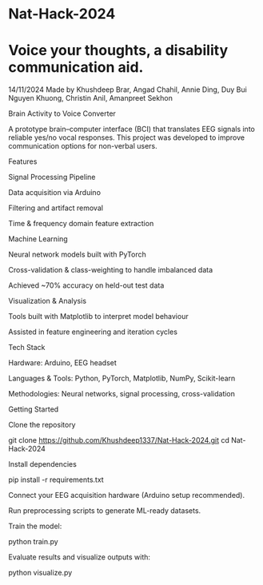 # Nat-Hack-2024
# Voice your thoughts, a disability communication aid.
  14/11/2024
  Made by Khushdeep Brar, Angad Chahil, Annie Ding, Duy Bui Nguyen Khuong, Christin Anil, Amanpreet Sekhon

Brain Activity to Voice Converter

A prototype brain–computer interface (BCI) that translates EEG signals into reliable yes/no vocal responses. This project was developed to improve communication options for non-verbal users.

Features

Signal Processing Pipeline

Data acquisition via Arduino

Filtering and artifact removal

Time & frequency domain feature extraction

Machine Learning

Neural network models built with PyTorch

Cross-validation & class-weighting to handle imbalanced data

Achieved ~70% accuracy on held-out test data

Visualization & Analysis

Tools built with Matplotlib to interpret model behaviour

Assisted in feature engineering and iteration cycles

Tech Stack

Hardware: Arduino, EEG headset

Languages & Tools: Python, PyTorch, Matplotlib, NumPy, Scikit-learn

Methodologies: Neural networks, signal processing, cross-validation

Getting Started

Clone the repository

git clone https://github.com/Khushdeep1337/Nat-Hack-2024.git
cd Nat-Hack-2024


Install dependencies

pip install -r requirements.txt


Connect your EEG acquisition hardware (Arduino setup recommended).

Run preprocessing scripts to generate ML-ready datasets.

Train the model:

python train.py


Evaluate results and visualize outputs with:

python visualize.py
